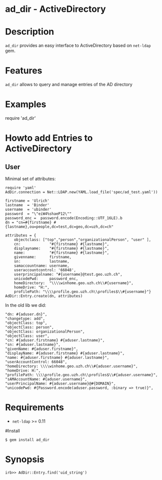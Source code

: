 # ad_dir - ActiveDirectory #

# Description

`ad_dir` provides an easy interface to ActiveDirectory based on
`net-ldap` gem.

# Features

`ad_dir` allows to query and manage entries of the AD directory

# Examples

  require 'ad_dir'

#  Howto add Entries to ActiveDirectory

## User
Minimal set of attributes:

    require 'yaml'
    AdDir.connection = Net::LDAP.new(YAML.load_file('spec/ad_test.yaml'))
    
    firstname = 'Ulrich'
    lastname  = 'Binder'
    username  = 'ubinder'
    password  = "\"eiW4%shaeP12\""
    password_enc =  password.encode(Encoding::UTF_16LE).b
    dn = "cn=#{firstname} #{lastname},ou=people,dc=test,dc=geo,dc=uzh,dc=ch"
    
    attributes = {
        objectclass: ["top","person","organizationalPerson", "user" ],
        cn:             "#{firstname} #{lastname}",
        displayname:    "#{firstname} #{lastname}",
        name:           "#{firstname} #{lastname}",
        givenname:      firstname,
        sn:             lastname,
        samaccountname: username,
        useraccountcontrol: '66048',
        userprincipalname: "#{username}@test.geo.uzh.ch",
        unicodePwd:     password_enc,
        homeDirectory:  "\\\\winhome.geo.uzh.ch\\#{username}",
        homeDrive: "H:",
        profilePath: "\\\\profile.geo.uzh.ch\\profiles$\\#{username}"}
    AdDir::Entry.create(dn, attributes)


In the old lib we did:

    "dn: #{aduser.dn}",
    "changetype: add",
    "objectClass: top",
    "objectClass: person",
    "objectClass: organizationalPerson",
    "objectClass: user",
    "cn: #{aduser.firstname} #{aduser.lastname}",
    "sn: #{aduser.lastname}",
    "givenName: #{aduser.firstname}",
    "displayName: #{aduser.firstname} #{aduser.lastname}",
    "name: #{aduser.firstname} #{aduser.lastname}",
    "userAccountControl: 66048",
    "homeDirectory: \\\\winhome.geo.uzh.ch\\#{aduser.username}",
    "homeDrive: H:",
    "profilePath: \\\\profile.geo.uzh.ch\\profiles$\\#{aduser.username}",
    "sAMAccountName: #{aduser.username}",
    "userPrincipalName: #{aduser.username}@#{DOMAIN}",
    "unicodePwd: #{Password.encode(aduser.password, :binary => true)}",


# Requirements

 * `net-ldap` >= 0.11

#Install

    $ gem install ad_dir

# Synopsis

    irb>> AdDir::Entry.find('uid_string')

